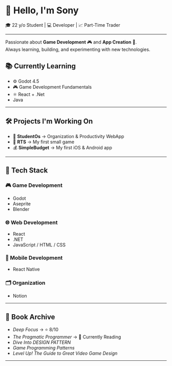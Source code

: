 # 👋 Hello, I'm Sony  
🎓 22 y/o Student | 💻 Developer | 📈 Part-Time Trader  

---

Passionate about **Game Development** 🎮 and **App Creation** 📱.  
Always learning, building, and experimenting with new technologies.  


## 📚 Currently Learning  
- ⚙️ Godot 4.5  
- 🎮 Game Development Fundamentals  
- ⚛️ React + .Net
- Java

---

## 🛠️ Projects I'm Working On  
- 🎯 **StudentOs** → Organization & Productivity WebApp
- 🎯 **RTS** → My first small game  
- 💰 **SimpleBudget** → My first iOS & Android app  

---

## 🧩 Tech Stack  

### 🎮 Game Development  
- Godot  
- Aseprite
- Blender

### 🌐 Web Development  
- React  
- .NET  
- JavaScript / HTML / CSS  

### 📱 Mobile Development  
- React Native  

### 🗂️ Organization  
- Notion  

---

## 📖 Book Archive  
- *Deep Focus* → ⭐ 8/10  
- *The Pragmatic Programmer* → 📖 Currently Reading  
- *Dive Into DESIGN PATTERN*
- *Game Programming Patterns*
- *Level Up! The Guide to Great Video Game Design*

---


